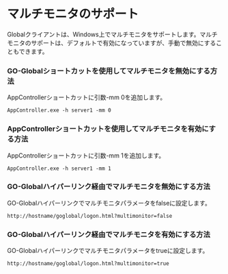 # マルチモニタのサポート

Globalクライアントは、Windows上でマルチモニタをサポートします。マルチモニタのサポートは、デフォルトで有効になっていますが、手動で無効にすることもできます。

### GO-Globalショートカットを使用してマルチモニタを無効にする方法

AppControllerショートカットに引数-mm 0を追加します。

```
AppController.exe -h server1 -mm 0
```

### AppControllerショートカットを使用してマルチモニタを有効にする方法

AppControllerショートカットに引数-mm 1を追加します。

```
AppController.exe -h server1 -mm 1
```

### GO-Globalハイパーリンク経由でマルチモニタを無効にする方法

GO-Globalハイパーリンクでマルチモニタパラメータをfalseに設定します。

```
http://hostname/goglobal/logon.html?multimonitor=false
```

### GO-Globalハイパーリンク経由でマルチモニタを有効にする方法

GO-Globalハイパーリンクでマルチモニタパラメータをtrueに設定します。

```
http://hostname/goglobal/logon.html?multimonitor=true
```


